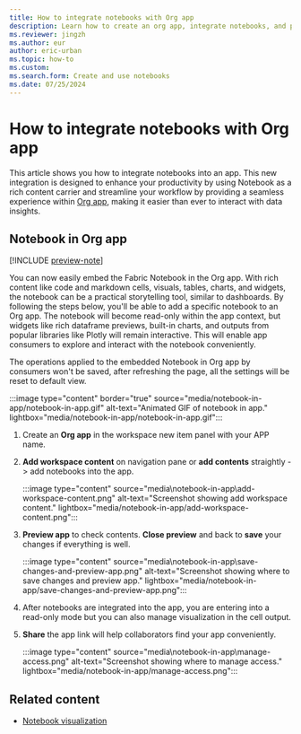 ```yaml
---
title: How to integrate notebooks with Org app
description: Learn how to create an org app, integrate notebooks, and preview contents in the app.
ms.reviewer: jingzh
ms.author: eur
author: eric-urban
ms.topic: how-to
ms.custom:
ms.search.form: Create and use notebooks
ms.date: 07/25/2024
---
```


# How to integrate notebooks with Org app

This article shows you how to integrate notebooks into an app. This new integration is designed to enhance your productivity by using Notebook as a rich content carrier and streamline your workflow by providing a seamless experience within [Org app](/power-bi/consumer/org-app-items/org-app-items), making it easier than ever to interact with data insights.  

## Notebook in Org app 

[!INCLUDE [preview-note](../includes/feature-preview-note.md)]

You can now easily embed the Fabric Notebook in the Org app. With rich content like code and markdown cells, visuals, tables, charts, and widgets, the notebook can be a practical storytelling tool, similar to dashboards. By following the steps below, you'll be able to add a specific notebook to an Org app. The notebook will become read-only within the app context, but widgets like rich dataframe previews, built-in charts, and outputs from popular libraries like Plotly will remain interactive. This will enable app consumers to explore and interact with the notebook conveniently.

The operations applied to the embedded Notebook in Org app by consumers won't be saved, after refreshing the page, all the settings will be reset to default view.

:::image type="content" border="true" source="media/notebook-in-app/notebook-in-app.gif" alt-text="Animated GIF of notebook in app." lightbox="media/notebook-in-app/notebook-in-app.gif":::

1. Create an **Org app** in the workspace new item panel with your APP name.

1. **Add workspace content** on navigation pane or **add contents** straightly -> add notebooks into the app.

    :::image type="content" source="media\notebook-in-app\add-workspace-content.png" alt-text="Screenshot showing add workspace content." lightbox="media/notebook-in-app/add-workspace-content.png":::

1. **Preview app** to check contents. **Close preview** and back to **save** your changes if everything is well.

    :::image type="content" source="media\notebook-in-app\save-changes-and-preview-app.png" alt-text="Screenshot showing where to save changes and preview app." lightbox="media/notebook-in-app/save-changes-and-preview-app.png":::

1. After notebooks are integrated into the app, you are entering into a read-only mode but you can also manage visualization in the cell output.

1. **Share** the app link will help collaborators find your app conveniently.

    :::image type="content" source="media\notebook-in-app\manage-access.png" alt-text="Screenshot showing where to manage access." lightbox="media/notebook-in-app/manage-access.png":::

## Related content

- [Notebook visualization](notebook-visualization.md)
